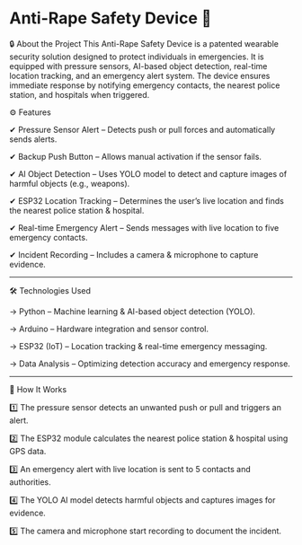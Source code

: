 # Anti-Rape Safety Device 🚨

🔒 About the Project
This Anti-Rape Safety Device is a patented wearable security solution designed to protect individuals in emergencies. It is equipped with pressure sensors, AI-based object detection, real-time location tracking, and an emergency alert system. The device ensures immediate response by notifying emergency contacts, the nearest police station, and hospitals when triggered.

⚙️ Features

  ✔ Pressure Sensor Alert – Detects push or pull forces and automatically sends alerts.
 
  ✔ Backup Push Button – Allows manual activation if the sensor fails.
 
  ✔ AI Object Detection – Uses YOLO model to detect and capture images of harmful objects (e.g., weapons).
 
  ✔ ESP32 Location Tracking – Determines the user’s live location and finds the nearest police station & hospital.
 
  ✔ Real-time Emergency Alert – Sends messages with live location to five emergency contacts.
 
  ✔ Incident Recording – Includes a camera & microphone to capture evidence.

 -----------------------------------------------------------------------------------------------------------------------------------

🛠️ Technologies Used

  -> Python – Machine learning & AI-based object detection (YOLO).

  -> Arduino – Hardware integration and sensor control.

  -> ESP32 (IoT) – Location tracking & real-time emergency messaging.

  -> Data Analysis – Optimizing detection accuracy and emergency response.

---------------------------------------------------------------------------------------------------------------------------------------

📜 How It Works

  1️⃣ The pressure sensor detects an unwanted push or pull and triggers an alert.

  2️⃣ The ESP32 module calculates the nearest police station & hospital using GPS data.

  3️⃣ An emergency alert with live location is sent to 5 contacts and authorities.

  4️⃣ The YOLO AI model detects harmful objects and captures images for evidence.

  5️⃣ The camera and microphone start recording to document the incident.
